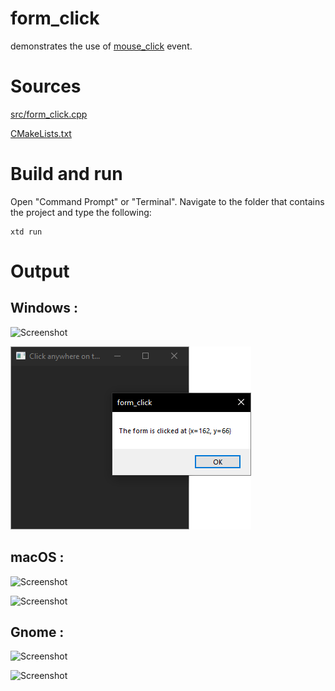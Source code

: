 # form_click

demonstrates the use of [mouse_click](../../../src/xtd_forms/include/xtd/forms/control.hpp) event.

# Sources

[src/form_click.cpp](src/form_click.cpp)

[CMakeLists.txt](CMakeLists.txt)

# Build and run

Open "Command Prompt" or "Terminal". Navigate to the folder that contains the project and type the following:

```shell
xtd run
```

# Output

## Windows :

![Screenshot](../../../docs/pictures/examples/form_click_w.png)

![Screenshot](../../../docs/pictures/examples/form_click_wd.png)

## macOS :

![Screenshot](../../../docs/pictures/examples/form_click_m.png)

![Screenshot](../../../docs/pictures/examples/form_click_md.png)

## Gnome :

![Screenshot](../../../docs/pictures/examples/form_click_g.png)

![Screenshot](../../../docs/pictures/examples/form_click_gd.png)
